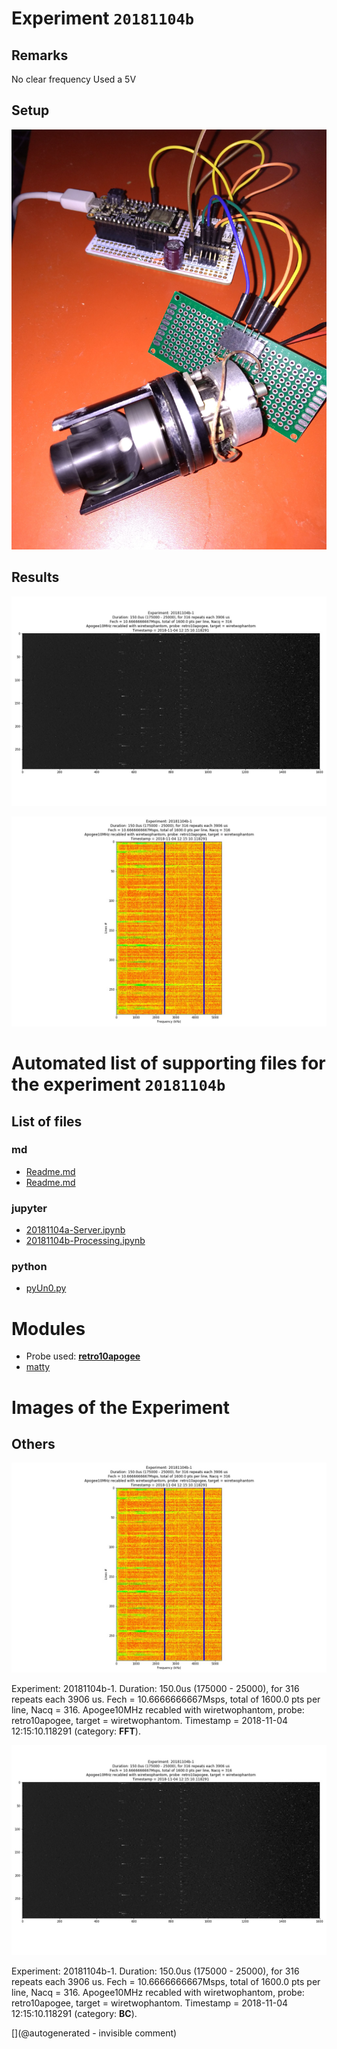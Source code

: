 # Experiment `20181104b`

## Remarks

No clear frequency
Used a 5V



## Setup

![](/matty/20181104b/photos/P_20181104_130337.jpg)

## Results

![](/matty/20181104b/images/2DArray_20181104b-1.jpg)

![](/matty/20181104b/images/Spectrum_20181104b-1.jpg)


# Automated list of supporting files for the __experiment `20181104b`__

## List of files

### md

* [Readme.md](/matty/20181104c/Readme.md)
* [Readme.md](/matty/20181104b/Readme.md)


### jupyter

* [20181104a-Server.ipynb](/matty/20181104c/20181104a-Server.ipynb)
* [20181104b-Processing.ipynb](/matty/20181104b/20181104b-Processing.ipynb)


### python

* [pyUn0.py](/matty/20181104b/pyUn0.py)





# Modules

* Probe used: __[retro10apogee](/include/probes/auto/retro10apogee.md)__
* [matty](/matty/)




# Images of the Experiment

## Others

![](/matty/20181104b/images/Spectrum_20181104b-1.jpg)

Experiment: 20181104b-1. Duration: 150.0us (175000 - 25000), for 316 repeats each 3906 us. Fech = 10.6666666667Msps, total of 1600.0 pts per line, Nacq = 316. Apogee10MHz recabled with wiretwophantom, probe: retro10apogee, target = wiretwophantom. Timestamp = 2018-11-04 12:15:10.118291 (category: __FFT__).

![](/matty/20181104b/images/2DArray_20181104b-1.jpg)

Experiment: 20181104b-1. Duration: 150.0us (175000 - 25000), for 316 repeats each 3906 us. Fech = 10.6666666667Msps, total of 1600.0 pts per line, Nacq = 316. Apogee10MHz recabled with wiretwophantom, probe: retro10apogee, target = wiretwophantom. Timestamp = 2018-11-04 12:15:10.118291 (category: __BC__).










[](@autogenerated - invisible comment)